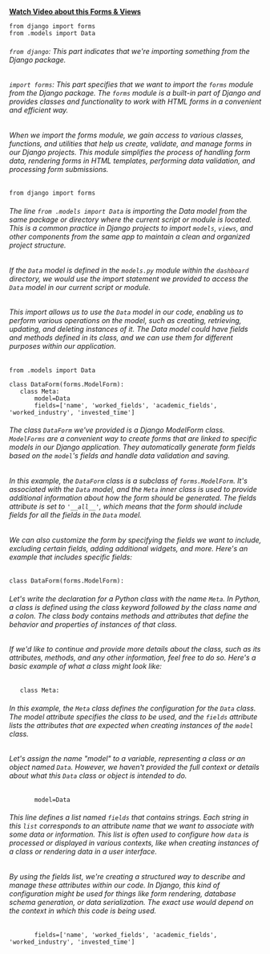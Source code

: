 
**[Watch Video about this Forms & Views](https://youtu.be/zcGjaVg9iHk?si=otKmMDNqU6xGeCop)** 
 ```python3
from django import forms
from .models import Data
 ```
###### `from django`: This part indicates that we're importing something from the Django package. 

###### `import forms`: This part specifies that we want to import the `forms` module from the Django package. The `forms` module is a built-in part of Django and provides classes and functionality to work with HTML forms in a convenient and efficient way.

###### When we import the forms module, we gain access to various classes, functions, and utilities that help us create, validate, and manage forms in our Django projects. This module simplifies the process of handling form data, rendering forms in HTML templates, performing data validation, and processing form submissions.

 ```python3
from django import forms
 ```
###### The line `from .models import Data` is importing the Data model from the same package or directory where the current script or module is located. This is a common practice in Django projects to import `models`, `views`, and other components from the same app to maintain a clean and organized project structure.

###### If the `Data` model is defined in the `models.py` module within the `dashboard` directory, we would use the import statement we provided to access the `Data` model in our current script or module.

###### This import allows us to use the `Data` model in our code, enabling us to perform various operations on the model, such as creating, retrieving, updating, and deleting instances of it. The Data model could have fields and methods defined in its class, and we can use them for different purposes within our application.

 ```python3
from .models import Data
 ```


 ```python3
class DataForm(forms.ModelForm):
    class Meta:
        model=Data
        fields=['name', 'worked_fields', 'academic_fields', 'worked_industry', 'invested_time']
```

###### The class `DataForm` we've provided is a Django ModelForm class. `ModelForms` are a convenient way to create forms that are linked to specific models in our Django application. They automatically generate form fields based on the `model`'s fields and handle data validation and saving.

###### In this example, the `DataForm` class is a subclass of `forms.ModelForm`. It's associated with the `Data` model, and the `Meta` inner class is used to provide additional information about how the form should be generated. The fields attribute is set to `'__all__'`, which means that the form should include fields for all the fields in the `Data` model.

###### We can also customize the form by specifying the fields we want to include, excluding certain fields, adding additional widgets, and more. Here's an example that includes specific fields:

 ```python3
class DataForm(forms.ModelForm):
```
###### Let's write the declaration for a Python class with the name `Meta`. In Python, a class is defined using the class keyword followed by the class name and a colon. The class body contains methods and attributes that define the behavior and properties of instances of that class.

###### If we'd like to continue and provide more details about the class, such as its attributes, methods, and any other information, feel free to do so. Here's a basic example of what a class might look like:

 ```python3
    class Meta:
```
###### In this example, the `Meta` class defines the configuration for the `Data` class. The model attribute specifies the class to be used, and the `fields` attribute lists the attributes that are expected when creating instances of the `model` class.

###### Let's assign the name "model" to a variable, representing a class or an object named `Data`. However, we haven't provided the full context or details about what this `Data` class or object is intended to do.

 ```python3
        model=Data
```
###### This line defines a list named `fields` that contains strings. Each string in this `list` corresponds to an attribute name that we want to associate with some data or information. This list is often used to configure how `data` is processed or displayed in various contexts, like when creating instances of a class or rendering data in a user interface. 

######  By using the fields list, we're creating a structured way to describe and manage these attributes within our code. In Django, this kind of configuration might be used for things like form rendering, database schema generation, or data serialization. The exact use would depend on the context in which this code is being used.
 

 ```python3
        fields=['name', 'worked_fields', 'academic_fields', 'worked_industry', 'invested_time']
```
